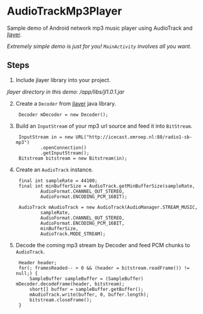 # AudioTrackMp3Player
Sample demo of Android network mp3 music player using AudioTrack and [jlayer](http://www.javazoom.net/javalayer/javalayer.html).

*Extremely simple demo is just for you! `MainActivity` involves all you want.*

## Steps

1. Include jlayer library into your project.

  *jlayer directory in this demo: /app/libs/jl1.0.1.jar*

2. Create a `Decoder` from [jlayer](http://www.javazoom.net/javalayer/javalayer.html) java library.

        Decoder mDecoder = new Decoder();

3. Build an `InputStream` of your mp3 url source and feed it into `BitStream`.

        InputStream in = new URL("http://icecast.omroep.nl:80/radio1-sb-mp3")
                .openConnection()
                .getInputStream();
        Bitstream bitstream = new Bitstream(in);

4. Create an `AudioTrack` instance.

        final int sampleRate = 44100;
        final int minBufferSize = AudioTrack.getMinBufferSize(sampleRate,
                AudioFormat.CHANNEL_OUT_STEREO,
                AudioFormat.ENCODING_PCM_16BIT);

        AudioTrack mAudioTrack = new AudioTrack(AudioManager.STREAM_MUSIC,
                sampleRate,
                AudioFormat.CHANNEL_OUT_STEREO,
                AudioFormat.ENCODING_PCM_16BIT,
                minBufferSize,
                AudioTrack.MODE_STREAM);

5. Decode the coming mp3 stream by Decoder and feed PCM chunks to `AudioTrack`.

        Header header;
        for(; framesReaded-- > 0 && (header = bitstream.readFrame()) != null;) {
            SampleBuffer sampleBuffer = (SampleBuffer) mDecoder.decodeFrame(header, bitstream);
            short[] buffer = sampleBuffer.getBuffer();
            mAudioTrack.write(buffer, 0, buffer.length);
            bitstream.closeFrame();
        }
